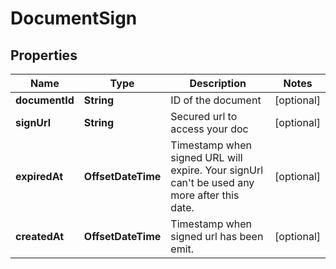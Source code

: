 

# DocumentSign


## Properties

| Name | Type | Description | Notes |
|------------ | ------------- | ------------- | -------------|
|**documentId** | **String** | ID of the document |  [optional] |
|**signUrl** | **String** | Secured url to access your doc |  [optional] |
|**expiredAt** | **OffsetDateTime** | Timestamp when signed URL will expire. Your signUrl can&#39;t be used any more after this date. |  [optional] |
|**createdAt** | **OffsetDateTime** | Timestamp when signed url has been emit. |  [optional] |



